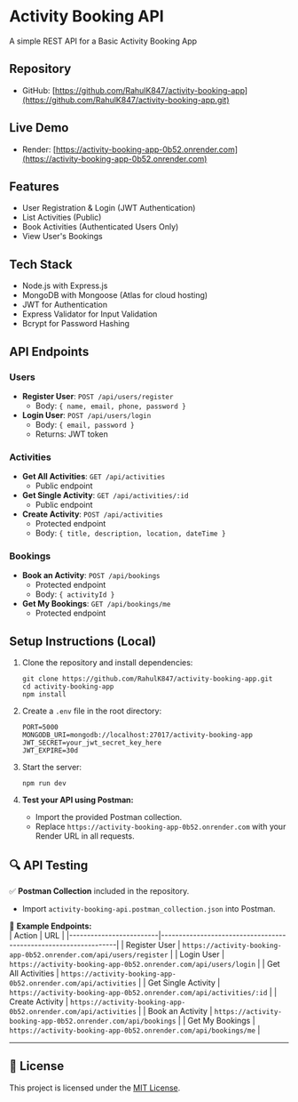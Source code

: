 # Activity Booking API

A simple REST API for a Basic Activity Booking App

## Repository

- GitHub: [https://github.com/RahulK847/activity-booking-app](https://github.com/RahulK847/activity-booking-app.git)

## Live Demo

- Render: [https://activity-booking-app-0b52.onrender.com](https://activity-booking-app-0b52.onrender.com)

## Features

- User Registration & Login (JWT Authentication)
- List Activities (Public)
- Book Activities (Authenticated Users Only)
- View User's Bookings

## Tech Stack

- Node.js with Express.js
- MongoDB with Mongoose (Atlas for cloud hosting)
- JWT for Authentication
- Express Validator for Input Validation
- Bcrypt for Password Hashing

## API Endpoints

### Users

- **Register User**: `POST /api/users/register`
  - Body: `{ name, email, phone, password }`
- **Login User**: `POST /api/users/login`
  - Body: `{ email, password }`
  - Returns: JWT token

### Activities

- **Get All Activities**: `GET /api/activities`
  - Public endpoint
- **Get Single Activity**: `GET /api/activities/:id`
  - Public endpoint
- **Create Activity**: `POST /api/activities`
  - Protected endpoint
  - Body: `{ title, description, location, dateTime }`

### Bookings

- **Book an Activity**: `POST /api/bookings`
  - Protected endpoint
  - Body: `{ activityId }`
- **Get My Bookings**: `GET /api/bookings/me`
  - Protected endpoint

## Setup Instructions (Local)

1. Clone the repository and install dependencies:
   ```
   git clone https://github.com/RahulK847/activity-booking-app.git
   cd activity-booking-app
   npm install
   ```
2. Create a `.env` file in the root directory:
   ```
   PORT=5000
   MONGODB_URI=mongodb://localhost:27017/activity-booking-app
   JWT_SECRET=your_jwt_secret_key_here
   JWT_EXPIRE=30d
   ```
3. Start the server:

   ```
   npm run dev
   ```

4. **Test your API using Postman:**
   - Import the provided Postman collection.
   - Replace `https://activity-booking-app-0b52.onrender.com` with your Render URL in all requests.

## 🔍 API Testing

✅ **Postman Collection** included in the repository.

- Import `activity-booking-api.postman_collection.json` into Postman.

🔗 **Example Endpoints:**  
| Action | URL |
|-------------------------|-----------------------------------------------------------------|
| Register User | `https://activity-booking-app-0b52.onrender.com/api/users/register` |
| Login User | `https://activity-booking-app-0b52.onrender.com/api/users/login` |
| Get All Activities | `https://activity-booking-app-0b52.onrender.com/api/activities` |
| Get Single Activity | `https://activity-booking-app-0b52.onrender.com/api/activities/:id` |
| Create Activity | `https://activity-booking-app-0b52.onrender.com/api/activities` |
| Book an Activity | `https://activity-booking-app-0b52.onrender.com/api/bookings` |
| Get My Bookings | `https://activity-booking-app-0b52.onrender.com/api/bookings/me` |

---

## 📄 License

This project is licensed under the [MIT License](LICENSE).
